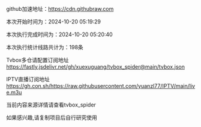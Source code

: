 
    
github加速地址：https://cdn.githubraw.com
    
本次开始时间为：2024-10-20 05:19:29

本次执行完成时间为：2024-10-20 05:20:40

本次执行统计线路共计为：198条

Tvbox多仓请配置订阅地址 https://fastly.jsdelivr.net/gh/xuexuguang/tvbox_spider@main/tvbox.json

IPTV直播订阅地址 https://gh.con.sh/https://raw.githubusercontent.com/yuanzl77/IPTV/main/live.m3u

当前内容来源详情请查看tvbox_spider

如果感兴趣,请复制项目后自行研究使用
